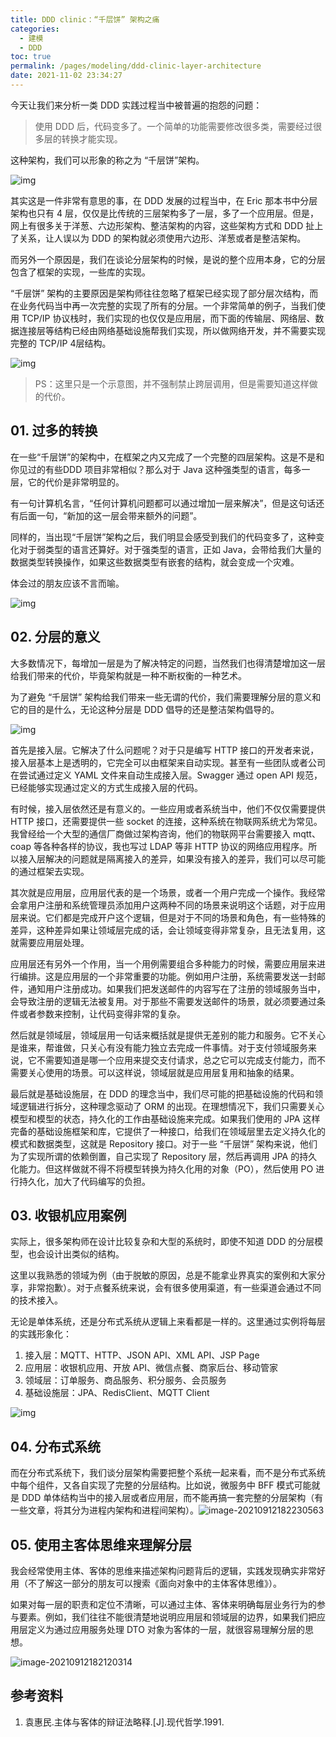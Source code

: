 ```yaml
---
title: DDD clinic：“千层饼” 架构之痛
categories: 
  - 建模
  - DDD
toc: true
permalink: /pages/modeling/ddd-clinic-layer-architecture
date: 2021-11-02 23:34:27
---
```


今天让我们来分析一类 DDD 实践过程当中被普遍的抱怨的问题：

>  使用 DDD 后，代码变多了。一个简单的功能需要修改很多类，需要经过很多层的转换才能实现。

这种架构，我们可以形象的称之为 “千层饼”架构。

﻿![img](ddd-clinic-layer-architecture/29ac98ac-e39d-4fbf-86fc-ff6ed8de6d58.jpg)﻿



其实这是一件非常有意思的事，在 DDD 发展的过程当中，在 Eric 那本书中分层架构也只有 4 层，仅仅是比传统的三层架构多了一层，多了一个应用层。但是，网上有很多关于洋葱、六边形架构、整洁架构的内容，这些架构方式和 DDD 扯上了关系，让人误以为 DDD 的架构就必须使用六边形、洋葱或者是整洁架构。

而另外一个原因是，我们在谈论分层架构的时候，是说的整个应用本身，它的分层包含了框架的实现，一些库的实现。

“千层饼” 架构的主要原因是架构师往往忽略了框架已经实现了部分层次结构，而在业务代码当中再一次完整的实现了所有的分层。一个非常简单的例子，当我们使用 TCP/IP 协议栈时，我们实现的也仅仅是应用层，而下面的传输层、网络层、数据连接层等结构已经由网络基础设施帮我们实现，所以做网络开发，并不需要实现完整的 TCP/IP 4层结构。



﻿![img](ddd-clinic-layer-architecture/3773e972-0988-4b2b-87d0-fedb698736cd.png)﻿

>  PS：这里只是一个示意图，并不强制禁止跨层调用，但是需要知道这样做的代价。



## 01. 过多的转换

在一些“千层饼”的架构中，在框架之内又完成了一个完整的四层架构。这是不是和你见过的有些DDD 项目非常相似？那么对于 Java 这种强类型的语言，每多一层，它的代价是非常明显的。

有一句计算机名言，“任何计算机问题都可以通过增加一层来解决”，但是这句话还有后面一句，“新加的这一层会带来额外的问题”。

同样的，当出现“千层饼”架构之后，我们明显会感受到我们的代码变多了，这种变化对于弱类型的语言还算好。对于强类型的语言，正如 Java，会带给我们大量的数据类型转换操作，如果这些数据类型有嵌套的结构，就会变成一个灾难。

体会过的朋友应该不言而喻。

﻿![img](ddd-clinic-layer-architecture/f10c3bfd-1a50-47cb-b70c-543cc418f210.png)﻿





## 02. 分层的意义

大多数情况下，每增加一层是为了解决特定的问题，当然我们也得清楚增加这一层给我们带来的代价，毕竟架构就是一种不断权衡的一种艺术。

为了避免 “千层饼” 架构给我们带来一些无谓的代价，我们需要理解分层的意义和它的目的是什么，无论这种分层是 DDD 倡导的还是整洁架构倡导的。

﻿![img](ddd-clinic-layer-architecture/b8ae3233-a60c-4385-b89f-c628ba15e0ca.png)﻿

首先是接入层。它解决了什么问题呢？对于只是编写 HTTP 接口的开发者来说，接入层基本上是透明的，它完全可以由框架来自动实现。甚至有一些团队或者公司在尝试通过定义 YAML 文件来自动生成接入层。Swagger 通过 open API 规范，已经能够实现通过定义的方式生成接入层的代码。

有时候，接入层依然还是有意义的。一些应用或者系统当中，他们不仅仅需要提供 HTTP 接口，还需要提供一些 socket 的连接，这种系统在物联网系统尤为常见。我曾经给一个大型的通信厂商做过架构咨询，他们的物联网平台需要接入 mqtt、coap 等各种各样的协议，我也写过 LDAP 等非 HTTP 协议的网络应用程序。所以接入层解决的问题就是隔离接入的差异，如果没有接入的差异，我们可以尽可能的通过框架去实现。

其次就是应用层，应用层代表的是一个场景，或者一个用户完成一个操作。我经常会拿用户注册和系统管理员添加用户这两种不同的场景来说明这个话题，对于应用层来说。它们都是完成开户这个逻辑，但是对于不同的场景和角色，有一些特殊的差异，这种差异如果让领域层完成的话，会让领域变得非常复杂，且无法复用，这就需要应用层处理。

应用层还有另外一个作用，当一个用例需要组合多种能力的时候，需要应用层来进行编排。这是应用层的一个非常重要的功能。例如用户注册，系统需要发送一封邮件，通知用户注册成功。如果我们把发送邮件的内容写在了注册的领域服务当中，会导致注册的逻辑无法被复用。对于那些不需要发送邮件的场景，就必须要通过条件或者参数来控制，让代码变得非常的复杂。

然后就是领域层，领域层用一句话来概括就是提供无差别的能力和服务。它不关心是谁来，帮谁做，只关心有没有能力独立去完成一件事情。对于支付领域服务来说，它不需要知道是哪一个应用来提交支付请求，总之它可以完成支付能力，而不需要关心使用的场景。可以这样说，领域层就是应用层复用和抽象的结果。

最后就是基础设施层，在 DDD 的理念当中，我们尽可能的把基础设施的代码和领域逻辑进行拆分，这种理念驱动了 ORM 的出现。在理想情况下，我们只需要关心模型和模型的状态，持久化的工作由基础设施来完成。如果我们使用的 JPA 这样完备的基础设施框架和库，它提供了一种接口，给我们在领域层里去定义持久化的模式和数据类型，这就是 Repository 接口。对于一些 “千层饼” 架构来说，他们为了实现所谓的依赖倒置，自己实现了 Repository 层，然后再调用 JPA 的持久化能力。但这样做就不得不将模型转换为持久化用的对象（PO），然后使用 PO 进行持久化，加大了代码编写的负担。



## 03. 收银机应用案例

实际上，很多架构师在设计比较复杂和大型的系统时，即使不知道 DDD 的分层模型，也会设计出类似的结构。

这里以我熟悉的领域为例（由于脱敏的原因，总是不能拿业界真实的案例和大家分享，非常抱歉）。对于点餐系统来说，会有很多使用渠道，有一些渠道会通过不同的技术接入。

无论是单体系统，还是分布式系统从逻辑上来看都是一样的。这里通过实例将每层的实践形象化：

1. 接入层：MQTT、HTTP、JSON API、XML API、JSP Page
2. 应用层：收银机应用、开放 API、微信点餐、商家后台、移动管家
3. 领域层：订单服务、商品服务、积分服务、会员服务
4. 基础设施层：JPA、RedisClient、MQTT Client 



﻿![img](ddd-clinic-layer-architecture/3ccc36c3-2fa1-4e93-8ac8-fa3fac752b60.png)﻿



## 04. 分布式系统

而在分布式系统下，我们谈分层架构需要把整个系统一起来看，而不是分布式系统中每个组件，又各自实现了完整的分层结构。比如说，微服务中 BFF 模式可能就是 DDD 单体结构当中的接入层或者应用层，而不能再搞一套完整的分层架构（有一些文章，将其分为进程内架构和进程间架构）。![image-20210912182230563](ddd-clinic-layer-architecture/image-20210912182230563.png)



## 05. 使用主客体思维来理解分层

我会经常使用主体、客体的思维来描述架构问题背后的逻辑，实践发现确实非常好用（不了解这一部分的朋友可以搜索《面向对象中的主体客体思维》）。

如果对每一层的职责和定位不清晰，可以通过主体、客体来明确每层业务行为的参与要素。例如，我们往往不能很清楚地说明应用层和领域层的边界，如果我们把应用层定义为通过应用服务处理 DTO 对象为客体的一层，就很容易理解分层的思想。

![image-20210912182120314](ddd-clinic-layer-architecture/image-20210912182120314.png)

## 参考资料

1. 袁惠民.主体与客体的辩证法略释.[J].现代哲学.1991.
